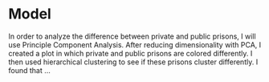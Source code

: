 # Model


In order to analyze the difference between private and public prisons, I
will use Principle Component Analysis. After reducing dimensionality
with PCA, I created a plot in which private and public prisons are
colored differently. I then used hierarchical clustering to see if these
prisons cluster differently. I found that …
